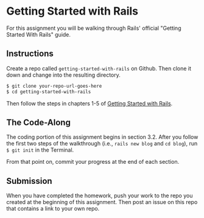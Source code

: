 # Getting Started with Rails

For this assignment you will be walking through Rails' official "Getting Started With Rails" guide.

## Instructions

Create a repo called `getting-started-with-rails` on Github. Then clone it down and change into the resulting directory.

```bash
$ git clone your-repo-url-goes-here
$ cd getting-started-with-rails
```

Then follow the steps in chapters 1-5 of [Getting Started with Rails](http://guides.rubyonrails.org/getting_started.html).

## The Code-Along

The coding portion of this assignment begins in section 3.2. After you follow the first two steps of the walkthrough (i.e., `rails new blog` and `cd blog`), run `$ git init` in the Terminal.

From that point on, commit your progress at the end of each section.

## Submission

When you have completed the homework, push your work to the repo you created at the beginning of this assignment. Then post an issue on this repo that contains a link to your own repo.
